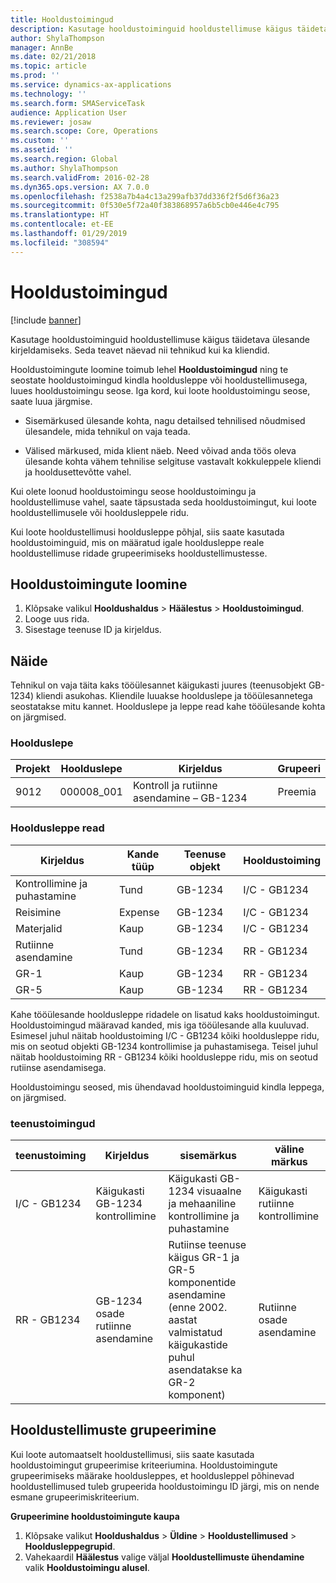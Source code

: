 ```yaml
---
title: Hooldustoimingud
description: Kasutage hooldustoiminguid hooldustellimuse käigus täidetava ülesande kirjeldamiseks. Seda teavet näevad nii tehnikud kui ka kliendid.
author: ShylaThompson
manager: AnnBe
ms.date: 02/21/2018
ms.topic: article
ms.prod: ''
ms.service: dynamics-ax-applications
ms.technology: ''
ms.search.form: SMAServiceTask
audience: Application User
ms.reviewer: josaw
ms.search.scope: Core, Operations
ms.custom: ''
ms.assetid: ''
ms.search.region: Global
ms.author: ShylaThompson
ms.search.validFrom: 2016-02-28
ms.dyn365.ops.version: AX 7.0.0
ms.openlocfilehash: f2538a7b4a4c13a299afb37dd336f2f5d6f36a23
ms.sourcegitcommit: 0f530e5f72a40f383868957a6b5cb0e446e4c795
ms.translationtype: HT
ms.contentlocale: et-EE
ms.lasthandoff: 01/29/2019
ms.locfileid: "308594"
---
```

# <a name="service-tasks"></a>Hooldustoimingud  

[!include [banner](../includes/banner.md)]

Kasutage hooldustoiminguid hooldustellimuse käigus täidetava ülesande kirjeldamiseks.
Seda teavet näevad nii tehnikud kui ka kliendid.

Hooldustoimingute loomine toimub lehel **Hooldustoimingud** ning te seostate hooldustoimingud kindla hooldusleppe või hooldustellimusega, luues hooldustoimingu seose. Iga kord, kui loote hooldustoimingu seose, saate luua järgmise.

-  Sisemärkused ülesande kohta, nagu detailsed tehnilised nõudmised ülesandele, mida tehnikul on vaja teada.

-  Välised märkused, mida klient näeb. Need võivad anda töös oleva ülesande kohta vähem tehnilise selgituse vastavalt kokkuleppele kliendi ja hooldusettevõtte vahel.

Kui olete loonud hooldustoimingu seose hooldustoimingu ja hooldustellimuse vahel, saate täpsustada seda hooldustoimingut, kui loote hooldustellimusele või hooldusleppele ridu.

Kui loote hooldustellimusi hooldusleppe põhjal, siis saate kasutada hooldustoiminguid, mis on määratud igale hooldusleppe reale hooldustellimuse ridade grupeerimiseks hooldustellimustesse.

## <a name="create-a-service-task"></a>Hooldustoimingute loomine

1. Klõpsake valikul **Hooldushaldus** \> **Häälestus** \> **Hooldustoimingud**.
2. Looge uus rida.
3. Sisestage teenuse ID ja kirjeldus.

## <a name="example"></a>Näide

Tehnikul on vaja täita kaks tööülesannet käigukasti juures (teenusobjekt GB-1234) kliendi asukohas. Kliendile luuakse hoolduslepe ja tööülesannetega seostatakse mitu kannet. Hoolduslepe ja leppe read kahe tööülesande kohta on järgmised.

### <a name="service-agreement"></a>Hoolduslepe

| Projekt | Hoolduslepe | Kirjeldus                                  | Grupeeri   |
|---------|-------------------|----------------------------------------------|---------|
| 9012    | 000008\_001       | Kontroll ja rutiinne asendamine – GB-1234 | Preemia |

### <a name="service-agreement-lines"></a>Hooldusleppe read

| Kirjeldus             | Kande tüüp | Teenuse objekt | Hooldustoiming |
|-------------------------|------------------|----------------|--------------|
| Kontrollimine ja puhastamine | Tund             | GB-1234        | I/C - GB1234 |
| Reisimine                  | Expense          | GB-1234        | I/C - GB1234 |
| Materjalid               | Kaup             | GB-1234        | I/C - GB1234 |
| Rutiinne asendamine     | Tund             | GB-1234        | RR - GB1234  |
| GR-1                    | Kaup             | GB-1234        | RR - GB1234  |
| GR-5                    | Kaup             | GB-1234        | RR - GB1234  |

Kahe tööülesande hooldusleppe ridadele on lisatud kaks hooldustoimingut. Hooldustoimingud määravad kanded, mis iga tööülesande alla kuuluvad. Esimesel juhul näitab hooldustoiming I/C - GB1234 kõiki hooldusleppe ridu, mis on seotud objekti GB-1234 kontrollimise ja puhastamisega. Teisel juhul näitab hooldustoiming RR - GB1234 kõiki hooldusleppe ridu, mis on seotud rutiinse asendamisega.

Hooldustoimingu seosed, mis ühendavad hooldustoiminguid kindla leppega, on järgmised.

### <a name="service-tasks"></a>teenustoimingud

| teenustoiming | Kirjeldus                             | sisemärkus                                                                                                                 | väline märkus                 |
|--------------|-----------------------------------------|-------------------------------------------------------------------------------------------------------------------------------|-------------------------------|
| I/C - GB1234 | Käigukasti GB-1234 kontrollimine           | Käigukasti GB-1234 visuaalne ja mehaaniline kontrollimine ja puhastamine                                                              | Käigukasti rutiinne kontrollimine |
| RR - GB1234  | GB-1234 osade rutiinne asendamine | Rutiinse teenuse käigus GR-1 ja GR-5 komponentide asendamine (enne 2002. aastat valmistatud käigukastide puhul asendatakse ka GR-2 komponent) | Rutiinne osade asendamine  |

## <a name="group-service-orders"></a>Hooldustellimuste grupeerimine

Kui loote automaatselt hooldustellimusi, siis saate kasutada hooldustoimingut grupeerimise kriteeriumina. Hooldustoimingute grupeerimiseks määrake hooldusleppes, et hooldusleppel põhinevad hooldustellimused tuleb grupeerida hooldustoimingu ID järgi, mis on nende esmane grupeerimiskriteerium.

**Grupeerimine hooldustoimingute kaupa**

1. Klõpsake valikut **Hooldushaldus** \> **Üldine** \> **Hooldustellimused** \> **Hooldusleppegrupid**.
2. Vahekaardil **Häälestus** valige väljal **Hooldustellimuste ühendamine** valik **Hooldustoimingu alusel**.


